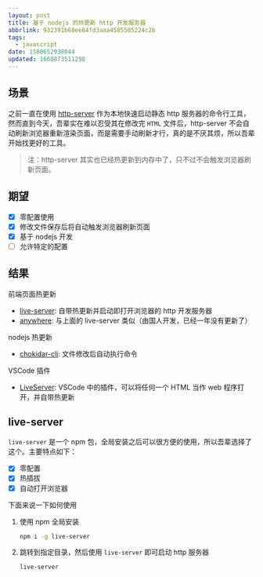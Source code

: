 ```yaml
---
layout: post
title: 基于 nodejs 的热更新 http 开发服务器
abbrlink: 932391b68ee84fd3aaa4585505224c2b
tags:
  - javascript
date: 1580652938044
updated: 1660873511298
---
```


## 场景

之前一直在使用 [http-server](https://www.npmjs.com/package/http-server) 作为本地快速启动静态 http 服务器的命令行工具，然而直到今天，吾辈实在难以忍受其在修改完 `HTML` 文件后，http-server 不会自动刷新浏览器重新渲染页面，而是需要手动刷新才行，真的是不厌其烦，所以吾辈开始找更好的工具。

> 注：http-server 其实也已经热更新到内存中了，只不过不会触发浏览器刷新页面。

## 期望

*   [x] 零配置使用
*   [x] 修改文件保存后将自动触发浏览器刷新页面
*   [x] 基于 nodejs 开发
*   [ ] 允许特定的配置

## 结果

前端页面热更新

*   [live-server](https://www.npmjs.com/search?q=live-server): 自带热更新并启动即打开浏览器的 http 开发服务器
*   [anywhere](https://www.npmjs.com/package/anywhere): 与上面的 live-server 类似（由国人开发，已经一年没有更新了）

nodejs 热更新

*   [chokidar-cli](https://www.npmjs.com/package/chokidar-cli): 文件修改后自动执行命令

VSCode 插件

*   [LiveServer](https://marketplace.visualstudio.com/items?itemName=ritwickdey.LiveServer): VSCode 中的插件，可以将任何一个 HTML 当作 web 程序打开，并自带热更新

## live-server

`live-server` 是一个 npm 包，全局安装之后可以很方便的使用，所以吾辈选择了这个。主要特点如下：

*   [x] 零配置
*   [x] 热插拔
*   [x] 自动打开浏览器

下面来说一下如何使用

1.  使用 npm 全局安装

    ```sh
    npm i -g live-server
    ```

2.  跳转到指定目录，然后使用 `live-server` 即可启动 http 服务器

    ```sh
    live-server
    ```
